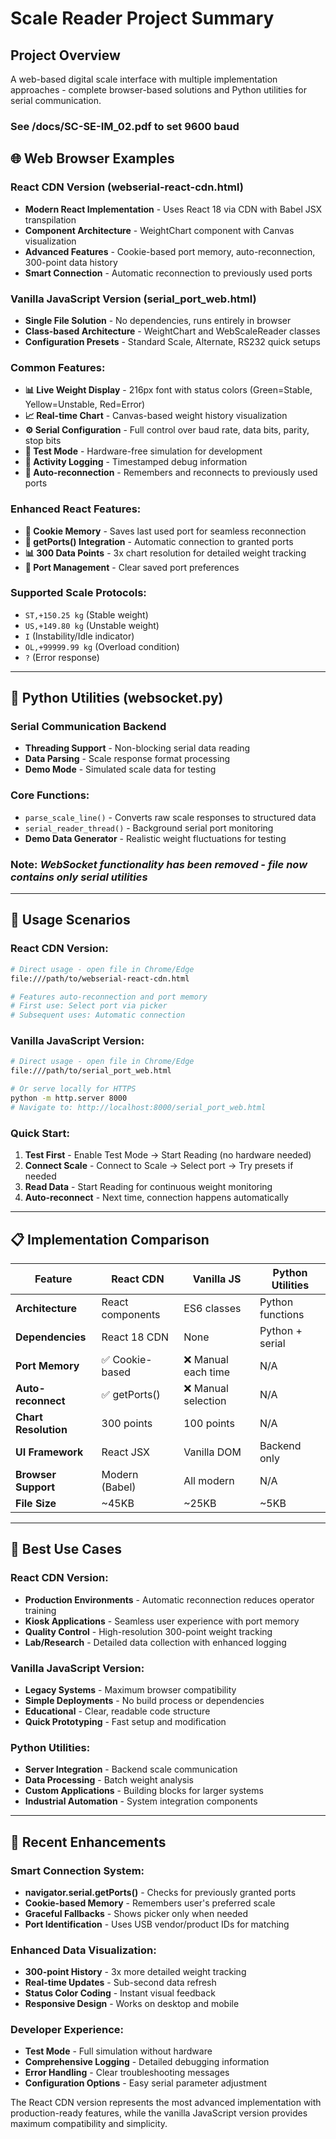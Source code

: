 # Scale Reader Project Summary

## Project Overview
A web-based digital scale interface with multiple implementation approaches - complete browser-based solutions and Python utilities for serial communication.

### See /docs/SC-SE-IM_02.pdf to set 9600 baud 

## 🌐 **Web Browser Examples**

### **React CDN Version** (webserial-react-cdn.html)
- **Modern React Implementation** - Uses React 18 via CDN with Babel JSX transpilation
- **Component Architecture** - WeightChart component with Canvas visualization
- **Advanced Features** - Cookie-based port memory, auto-reconnection, 300-point data history
- **Smart Connection** - Automatic reconnection to previously used ports

### **Vanilla JavaScript Version** (serial_port_web.html)
- **Single File Solution** - No dependencies, runs entirely in browser
- **Class-based Architecture** - WeightChart and WebScaleReader classes
- **Configuration Presets** - Standard Scale, Alternate, RS232 quick setups

### **Common Features:**
- **📊 Live Weight Display** - 216px font with status colors (Green=Stable, Yellow=Unstable, Red=Error)
- **📈 Real-time Chart** - Canvas-based weight history visualization
- **⚙️ Serial Configuration** - Full control over baud rate, data bits, parity, stop bits
- **🧪 Test Mode** - Hardware-free simulation for development
- **📝 Activity Logging** - Timestamped debug information
- **🔄 Auto-reconnection** - Remembers and reconnects to previously used ports

### **Enhanced React Features:**
- **🍪 Cookie Memory** - Saves last used port for seamless reconnection
- **🔄 getPorts() Integration** - Automatic connection to granted ports
- **📊 300 Data Points** - 3x chart resolution for detailed weight tracking
- **🧹 Port Management** - Clear saved port preferences

### **Supported Scale Protocols:**
- `ST,+150.25 kg` (Stable weight)
- `US,+149.80 kg` (Unstable weight) 
- `I` (Instability/Idle indicator)
- `OL,+99999.99 kg` (Overload condition)
- `?` (Error response)

---

## 🐍 **Python Utilities** (websocket.py)

### **Serial Communication Backend** 
- **Threading Support** - Non-blocking serial data reading
- **Data Parsing** - Scale response format processing
- **Demo Mode** - Simulated scale data for testing

### **Core Functions:**
- `parse_scale_line()` - Converts raw scale responses to structured data
- `serial_reader_thread()` - Background serial port monitoring
- **Demo Data Generator** - Realistic weight fluctuations for testing

### **Note:** *WebSocket functionality has been removed - file now contains only serial utilities*

---

## 🔧 **Usage Scenarios**

### **React CDN Version:**
```bash
# Direct usage - open file in Chrome/Edge
file:///path/to/webserial-react-cdn.html

# Features auto-reconnection and port memory
# First use: Select port via picker
# Subsequent uses: Automatic connection
```

### **Vanilla JavaScript Version:**
```bash
# Direct usage - open file in Chrome/Edge
file:///path/to/serial_port_web.html

# Or serve locally for HTTPS
python -m http.server 8000
# Navigate to: http://localhost:8000/serial_port_web.html
```

### **Quick Start:**
1. **Test First** - Enable Test Mode → Start Reading (no hardware needed)
2. **Connect Scale** - Connect to Scale → Select port → Try presets if needed
3. **Read Data** - Start Reading for continuous weight monitoring
4. **Auto-reconnect** - Next time, connection happens automatically

---

## 📋 **Implementation Comparison**

| Feature | React CDN | Vanilla JS | Python Utilities |
|---------|-----------|------------|------------------|
| **Architecture** | React components | ES6 classes | Python functions |
| **Dependencies** | React 18 CDN | None | Python + serial |
| **Port Memory** | ✅ Cookie-based | ❌ Manual each time | N/A |
| **Auto-reconnect** | ✅ getPorts() | ❌ Manual selection | N/A |
| **Chart Resolution** | 300 points | 100 points | N/A |
| **UI Framework** | React JSX | Vanilla DOM | Backend only |
| **Browser Support** | Modern (Babel) | All modern | N/A |
| **File Size** | ~45KB | ~25KB | ~5KB |

---

## 🎯 **Best Use Cases**

### **React CDN Version:**
- **Production Environments** - Automatic reconnection reduces operator training
- **Kiosk Applications** - Seamless user experience with port memory
- **Quality Control** - High-resolution 300-point weight tracking
- **Lab/Research** - Detailed data collection with enhanced logging

### **Vanilla JavaScript Version:**
- **Legacy Systems** - Maximum browser compatibility
- **Simple Deployments** - No build process or dependencies
- **Educational** - Clear, readable code structure
- **Quick Prototyping** - Fast setup and modification

### **Python Utilities:**
- **Server Integration** - Backend scale communication
- **Data Processing** - Batch weight analysis
- **Custom Applications** - Building blocks for larger systems
- **Industrial Automation** - System integration components

---

## 🚀 **Recent Enhancements**

### **Smart Connection System:**
- **navigator.serial.getPorts()** - Checks for previously granted ports
- **Cookie-based Memory** - Remembers user's preferred scale
- **Graceful Fallbacks** - Shows picker only when needed
- **Port Identification** - Uses USB vendor/product IDs for matching

### **Enhanced Data Visualization:**
- **300-point History** - 3x more detailed weight tracking
- **Real-time Updates** - Sub-second data refresh
- **Status Color Coding** - Instant visual feedback
- **Responsive Design** - Works on desktop and mobile

### **Developer Experience:**
- **Test Mode** - Full simulation without hardware
- **Comprehensive Logging** - Detailed debugging information
- **Error Handling** - Clear troubleshooting messages
- **Configuration Options** - Easy serial parameter adjustment

The React CDN version represents the most advanced implementation with production-ready features, while the vanilla JavaScript version provides maximum compatibility and simplicity.